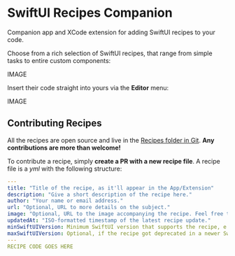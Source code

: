 # SwiftUI Recipes Companion

Companion app and XCode extension for adding SwiftUI recipes to your code.

Choose from a rich selection of SwiftUI recipes, that range from simple tasks to entire custom components:

IMAGE

Insert their code straight into yours via the **Editor** menu:

IMAGE

## Contributing Recipes

All the recipes are open source and live in the [Recipes folder in Git](https://github.com/globulus/swiftui-recipes-companion/tree/main/Recipes). **Any contributions are more than welcome!**

To contribute a recipe, simply **create a PR with a new recipe file**. A recipe file is a *yml* with the following structure:

```yaml
---
title: "Title of the recipe, as it'll appear in the App/Extension"
description: "Give a short description of the recipe here."
author: "Your name or email address."
url: "Optional, URL to more details on the subject."
image: "Optional, URL to the image accompanying the recipe. Feel free to include the image in the PR."
updatedAt: "ISO-formatted timestamp of the latest recipe update."
minSwiftUIVersion: Minimum SwiftUI version that supports the recipe, e.g 1, 2, 3
maxSwiftUIVersion: Optional, if the recipe got deprecated in a newer SwiftUI version.
---
RECIPE CODE GOES HERE
```
